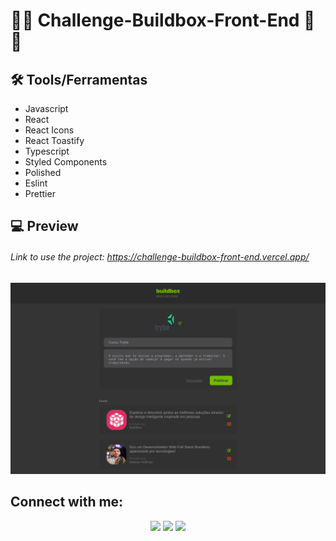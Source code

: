 # 💚💚 Challenge-Buildbox-Front-End 💚💚

## :hammer_and_wrench: Tools/Ferramentas

* Javascript
* React
* React Icons
* React Toastify
* Typescript
* Styled Components
* Polished
* Eslint
* Prettier

## 💻 Preview
###### Link to use the project: https://challenge-buildbox-front-end.vercel.app/

<div align="center" margin="50px">
	<img src="img/preview.png"/>
</div>

## Connect with me:

<div align="center" margin="50px">
	  <a href = "mailto:mateushoffmandev@gmail.com"><img src="https://img.shields.io/badge/-Gmail-%23333?style=for-the-badge&logo=gmail&logoColor=white" target="_blank"></a>
	<a href="https://www.linkedin.com/in/mateushoffman/" target="_blank"><img src="https://img.shields.io/badge/-LinkedIn-%230077B5?style=for-the-badge&logo=linkedin&logoColor=white" target="_blank"></a>
	<a href="https://github.com/MateusHoffman" target="_blank"><img src="https://img.shields.io/badge/-GitHub-%23333?style=for-the-badge&logo=github&logoColor=white" target="_blank"></a>
</div>
